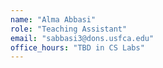 ```yaml
---
name: "Alma Abbasi"
role: "Teaching Assistant"
email: "sabbasi3@dons.usfca.edu"
office_hours: "TBD in CS Labs"
---
```

